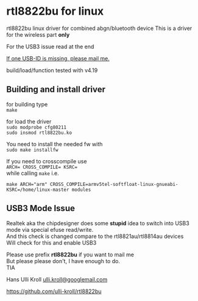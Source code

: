 rtl8822bu for linux
===================

rtl8822bu linux driver for combined abgn/bluetooth device
This is a driver for the wireless part **only**

For the USB3 issue read at the end  

<u>If one USB-ID is missing, please mail me.</u>  

build/load/function tested with v4.19  


Building and install driver
---------------------------

for building type  
`make`  

for load the driver  
`sudo modprobe cfg80211`  
`sudo insmod rtl8822bu.ko`  


You need to install the needed fw with  
`sudo make installfw`  

If you need to crosscompile use  
`ARCH= CROSS_COMPILE= KSRC=`  
while calling `make` i.e.  

`make ARCH="arm" CROSS_COMPILE=armv5tel-softfloat-linux-gnueabi- KSRC=/home/linux-master modules`  

USB3 Mode Issue
---------------
Realtek aka the chipdesigner does some **stupid** idea to switch into USB3 mode via special efuse read/write.  
And this check is changed compare to the rtl8821au/rtl8814au devices  
Will check for this and enable USB3

Please use prefix **rtl8822bu** if you want to mail me  
But please please don't, I have enough to do.  
TIA  

Hans Ulli Kroll <ulli.kroll@googlemail.com>

https://github.com/ulli-kroll/rtl8822bu
